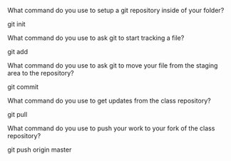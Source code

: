 What command do you use to setup a git repository inside of your folder?

git init

What command do you use to ask git to start tracking a file?

git add

What command do you use to ask git to move your file from the staging area to the repository?

git commit

What command do you use to get updates from the class repository?

git pull

What command do you use to push your work to your fork of the class repository?

git push origin master